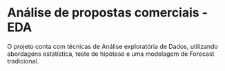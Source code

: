 # Análise de propostas comerciais - EDA

O projeto conta com técnicas de Análise exploratória de Dados, utilizando abordagens estatística, teste de hipótese e uma modelagem de Forecast tradicional. 